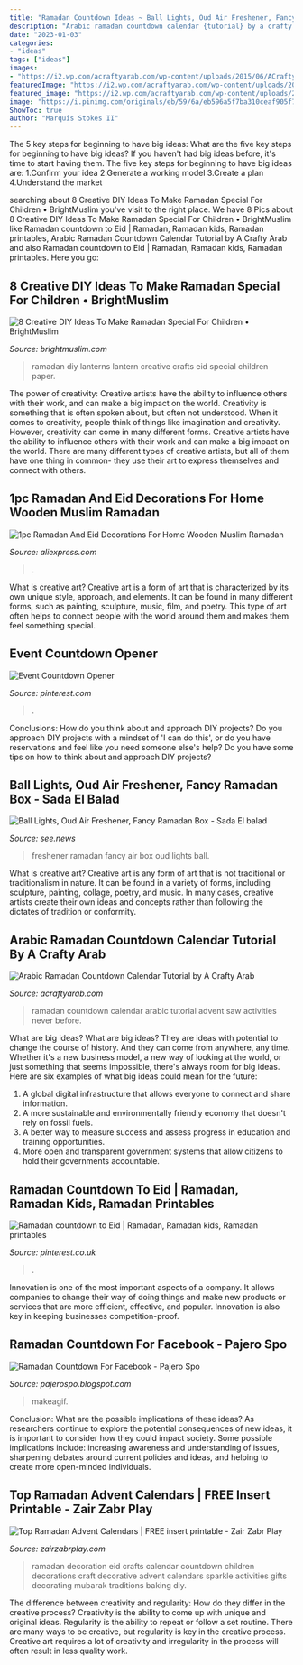 ```yaml
---
title: "Ramadan Countdown Ideas ~ Ball Lights, Oud Air Freshener, Fancy Ramadan Box"
description: "Arabic ramadan countdown calendar {tutorial} by a crafty arab"
date: "2023-01-03"
categories:
- "ideas"
tags: ["ideas"]
images:
- "https://i2.wp.com/acraftyarab.com/wp-content/uploads/2015/06/ACraftyArab-Arabic-Ramadan-Countdown-Tutorial.jpg?resize=600%2C600"
featuredImage: "https://i2.wp.com/acraftyarab.com/wp-content/uploads/2015/06/ACraftyArab-Arabic-Ramadan-Countdown-Tutorial.jpg?resize=600%2C600"
featured_image: "https://i2.wp.com/acraftyarab.com/wp-content/uploads/2015/06/ACraftyArab-Arabic-Ramadan-Countdown-Tutorial.jpg?resize=600%2C600"
image: "https://i.pinimg.com/originals/eb/59/6a/eb596a5f7ba310ceaf905f70d89ee181.jpg"
ShowToc: true
author: "Marquis Stokes II"
---
```



The 5 key steps for beginning to have big ideas: What are the five key steps for beginning to have big ideas?
If you haven't had big ideas before, it's time to start having them. The five key steps for beginning to have big ideas are: 1.Confirm your idea 2.Generate a working model 3.Create a plan 4.Understand the market 
	

		
searching about 8 Creative DIY Ideas To Make Ramadan Special For Children • BrightMuslim you've visit to the right place. We have 8 Pics about 8 Creative DIY Ideas To Make Ramadan Special For Children • BrightMuslim like Ramadan countdown to Eid | Ramadan, Ramadan kids, Ramadan printables, Arabic Ramadan Countdown Calendar Tutorial by A Crafty Arab and also Ramadan countdown to Eid | Ramadan, Ramadan kids, Ramadan printables. Here you go:
		
    
## 8 Creative DIY Ideas To Make Ramadan Special For Children • BrightMuslim

<img loading=lazy src="https://brightmuslim.com/wp/wp-content/uploads/RamadanLanterns.jpg" onerror="this.onerror=null;this.src='https://tse3.mm.bing.net/th?id=OIP.N_M17iacgr1ZSLMogade3QHaHa&amp;pid=15.1';" alt="8 Creative DIY Ideas To Make Ramadan Special For Children • BrightMuslim">

_Source: brightmuslim.com_

>ramadan diy lanterns lantern creative crafts eid special children paper. 

	

The power of creativity: Creative artists have the ability to influence others with their work, and can make a big impact on the world.
Creativity is something that is often spoken about, but often not understood. When it comes to creativity, people think of things like imagination and creativity. However, creativity can come in many different forms. Creative artists have the ability to influence others with their work and can make a big impact on the world. There are many different types of creative artists, but all of them have one thing in common- they use their art to express themselves and connect with others.

    
## 1pc Ramadan And Eid Decorations For Home Wooden Muslim Ramadan

<img loading=lazy src="https://ae01.alicdn.com/kf/HTB1wnqCQjTpK1RjSZKPq6y3UpXaR/1pc-Ramadan-And-Eid-Decorations-For-Home-Wooden-Muslim-Ramadan-Countdown-Card-Festival-Hanging-Crafts-Party.jpg" onerror="this.onerror=null;this.src='https://tse2.mm.bing.net/th?id=OIP.QYckKMleH8lPpBeB_0V0JQHaHa&amp;pid=15.1';" alt="1pc Ramadan And Eid Decorations For Home Wooden Muslim Ramadan">

_Source: aliexpress.com_

>. 

	

What is creative art?
Creative art is a form of art that is characterized by its own unique style, approach, and elements. It can be found in many different forms, such as painting, sculpture, music, film, and poetry. This type of art often helps to connect people with the world around them and makes them feel something special.

    
## Event Countdown Opener

<img loading=lazy src="https://i.pinimg.com/originals/eb/59/6a/eb596a5f7ba310ceaf905f70d89ee181.jpg" onerror="this.onerror=null;this.src='https://tse1.mm.bing.net/th?id=OIP.Q6I9tTrrmWL-5iPkpyFXPgHaEK&amp;pid=15.1';" alt="Event Countdown Opener">

_Source: pinterest.com_

>. 

	

Conclusions: How do you think about and approach DIY projects?
Do you approach DIY projects with a mindset of 'I can do this', or do you have reservations and feel like you need someone else's help? Do you have some tips on how to think about and approach DIY projects?

    
## Ball Lights, Oud Air Freshener, Fancy Ramadan Box - Sada El Balad

<img loading=lazy src="https://i1.wp.com/see.news/wp-content/uploads/2019/05/bbbbbbbbbbbbbbbbbbbbbb.jpg?fit=1068%2C710&amp;ssl=1" onerror="this.onerror=null;this.src='https://tse3.mm.bing.net/th?id=OIP.eSPf6HEHoczNMfotVRuUlQHaE7&amp;pid=15.1';" alt="Ball Lights, Oud Air Freshener, Fancy Ramadan Box - Sada El balad">

_Source: see.news_

>freshener ramadan fancy air box oud lights ball. 

	

What is creative art?
Creative art is any form of art that is not traditional or traditionalism in nature. It can be found in a variety of forms, including sculpture, painting, collage, poetry, and music. In many cases, creative artists create their own ideas and concepts rather than following the dictates of tradition or conformity.

    
## Arabic Ramadan Countdown Calendar Tutorial By A Crafty Arab

<img loading=lazy src="https://i2.wp.com/acraftyarab.com/wp-content/uploads/2015/06/ACraftyArab-Arabic-Ramadan-Countdown-Tutorial.jpg?resize=600%2C600" onerror="this.onerror=null;this.src='https://tse2.mm.bing.net/th?id=OIP.sGeZpNY2hOQ91U0KPpyyMgHaHa&amp;pid=15.1';" alt="Arabic Ramadan Countdown Calendar Tutorial by A Crafty Arab">

_Source: acraftyarab.com_

>ramadan countdown calendar arabic tutorial advent saw activities never before. 

	

What are big ideas?
What are big ideas? They are ideas with potential to change the course of history. And they can come from anywhere, any time. Whether it's a new business model, a new way of looking at the world, or just something that seems impossible, there's always room for big ideas. Here are six examples of what big ideas could mean for the future:
1. A global digital infrastructure that allows everyone to connect and share information.
2. A more sustainable and environmentally friendly economy that doesn't rely on fossil fuels.
3. A better way to measure success and assess progress in education and training opportunities.
4. More open and transparent government systems that allow citizens to hold their governments accountable.

    
## Ramadan Countdown To Eid | Ramadan, Ramadan Kids, Ramadan Printables

<img loading=lazy src="https://i.pinimg.com/originals/57/a1/44/57a144a46ded05c65974a7a727dc760c.jpg" onerror="this.onerror=null;this.src='https://tse1.mm.bing.net/th?id=OIP.G3D54uv7u8TwqNdc5KgxuQHaKW&amp;pid=15.1';" alt="Ramadan countdown to Eid | Ramadan, Ramadan kids, Ramadan printables">

_Source: pinterest.co.uk_

>. 

	

Innovation is one of the most important aspects of a company. It allows companies to change their way of doing things and make new products or services that are more efficient, effective, and popular. Innovation is also key in keeping businesses competition-proof.

    
## Ramadan Countdown For Facebook - Pajero Spo

<img loading=lazy src="https://i.makeagif.com/media/5-11-2015/rygty5.gif" onerror="this.onerror=null;this.src='https://tse4.mm.bing.net/th?id=OIP.866PczUbkJ-zSjot16kM4gHaFj&amp;pid=15.1';" alt="Ramadan Countdown For Facebook - Pajero Spo">

_Source: pajerospo.blogspot.com_

>makeagif. 

	

Conclusion: What are the possible implications of these ideas?
As researchers continue to explore the potential consequences of new ideas, it is important to consider how they could impact society. Some possible implications include: increasing awareness and understanding of issues, sharpening debates around current policies and ideas, and helping to create more open-minded individuals.

    
## Top Ramadan Advent Calendars | FREE Insert Printable - Zair Zabr Play

<img loading=lazy src="https://i2.wp.com/zairzabrplay.com/wp-content/uploads/2018/03/il_570xN.257052185.jpg?w=332&amp;h=482&amp;ssl=1" onerror="this.onerror=null;this.src='https://tse3.mm.bing.net/th?id=OIP.Xp50XCfPKYKzLJ1uOgBrJgAAAA&amp;pid=15.1';" alt="Top Ramadan Advent Calendars | FREE insert printable - Zair Zabr Play">

_Source: zairzabrplay.com_

>ramadan decoration eid crafts calendar countdown children decorations craft decorative advent calendars sparkle activities gifts decorating mubarak traditions baking diy. 

	

The difference between creativity and regularity: How do they differ in the creative process?
Creativity is the ability to come up with unique and original ideas. Regularity is the ability to repeat or follow a set routine. There are many ways to be creative, but regularity is key in the creative process. Creative art requires a lot of creativity and irregularity in the process will often result in less quality work.


